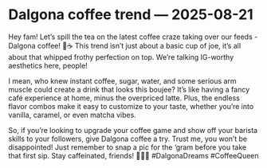 # Dalgona coffee trend — 2025-08-21

Hey fam! Let’s spill the tea on the latest coffee craze taking over our feeds - Dalgona coffee! 🤩☕️ This trend isn’t just about a basic cup of joe, it’s all about that whipped frothy perfection on top. We’re talking IG-worthy aesthetics here, people! 

I mean, who knew instant coffee, sugar, water, and some serious arm muscle could create a drink that looks this boujee? It’s like having a fancy café experience at home, minus the overpriced latte. Plus, the endless flavor combos make it easy to customize to your taste, whether you’re into vanilla, caramel, or even matcha vibes. 

So, if you’re looking to upgrade your coffee game and show off your barista skills to your followers, give Dalgona coffee a try. Trust me, you won’t be disappointed! Just remember to snap a pic for the ‘gram before you take that first sip. Stay caffeinated, friends! 💁‍♀️💅 #DalgonaDreams #CoffeeQueen